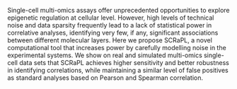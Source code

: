 Single-cell multi-omics assays offer unprecedented opportunities to explore epigenetic regulation at cellular level. However, high levels of technical noise and data sparsity frequently lead to a lack of statistical power in correlative analyses, identifying very few, if any, significant associations between different molecular layers. Here we propose SCRaPL, a novel computational tool that increases power by carefully modelling noise in the experimental systems. We show on real and simulated multi-omics single-cell data sets that SCRaPL achieves higher sensitivity and better robustness in identifying correlations, while maintaining a similar level of false positives as standard analyses based on Pearson and Spearman correlation.
